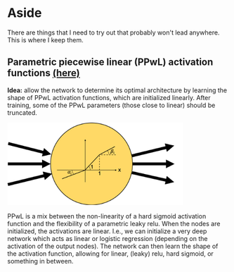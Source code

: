 # Aside

There are things that I need to try out that probably won't lead anywhere. This
is where I keep them.

## Parametric piecewise linear (PPwL) activation functions [(here)](https://github.com/lpupp/Aside/tree/master/PPwL_activation)

**Idea:** allow the network to determine its optimal architecture
by learning the shape of PPwL activation functions, which are initialized linearly. After training,
some of the PPwL parameters (those close to linear) should be truncated.

<img src="PPwL_activation/assets/PPwLNode2.png" width="400px">

PPwL is a mix between the non-linearity of a hard sigmoid activation function and the
flexibility of a parametric leaky relu. When the nodes are initialized, the
activations are linear. I.e., we can initialize a very deep network which acts
as linear or logistic regression (depending on the activation of the output
nodes). The network can then learn the shape of the activation function,
allowing for linear, (leaky) relu, hard sigmoid, or something in between.

